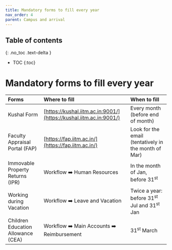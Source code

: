 ```yaml
---
title: Mandatory forms to fill every year
nav_order: 4
parent: Campus and arrival
---
```

## Table of contents
{: .no_toc .text-delta } 
* TOC
{:toc}

# Mandatory forms to fill every year

| Forms                              | Where to fill                                                      | When to fill                                                     |
|:-----------------------------------|:-------------------------------------------------------------------|:-----------------------------------------------------------------|
| Kushal Form                        | [https://kushal.iitm.ac.in:9001/](https://kushal.iitm.ac.in:9001/) | Every month (before end of month)                                |
| Faculty Appraisal Portal (FAP)     | [https://fap.iitm.ac.in/](https://fap.iitm.ac.in/)                 | Look for the email (tentatively in the month of Mar)             |
| Immovable Property Returns (IPR)   | Workflow :arrow_right: Human Resources                             | In the month of Jan, before 31<sup>st</sup>                      |
| Working during Vacation            | Workflow :arrow_right: Leave and Vacation                          | Twice a year: before 31<sup>st</sup> Jul and 31<sup>st</sup> Jan |
| Children Education Allowance (CEA) | Workflow :arrow_right: Main Accounts :arrow_right: Reimbursement   | 31<sup>st</sup> March                                            |
